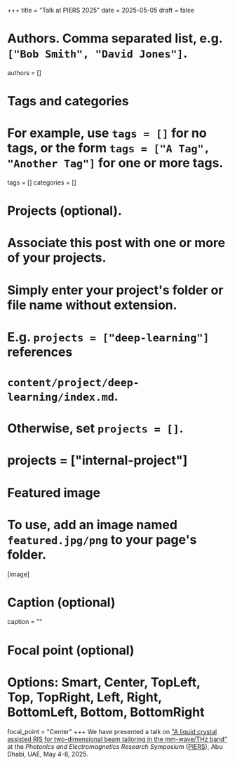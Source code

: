+++
title = "Talk at PIERS 2025"
date = 2025-05-05
draft = false

# Authors. Comma separated list, e.g. `["Bob Smith", "David Jones"]`.
authors = []

# Tags and categories
# For example, use `tags = []` for no tags, or the form `tags = ["A Tag", "Another Tag"]` for one or more tags.
tags = []
categories = []

# Projects (optional).
#   Associate this post with one or more of your projects.
#   Simply enter your project's folder or file name without extension.
#   E.g. `projects = ["deep-learning"]` references
#   `content/project/deep-learning/index.md`.
#   Otherwise, set `projects = []`.
# projects = ["internal-project"]

# Featured image
# To use, add an image named `featured.jpg/png` to your page's folder.
[image]
  # Caption (optional)
  caption = ""

  # Focal point (optional)
  # Options: Smart, Center, TopLeft, Top, TopRight, Left, Right, BottomLeft, Bottom, BottomRight
  focal_point = "Center"
+++
We have presented a talk on
["A liquid crystal assisted RIS for two-dimensional beam tailoring in the mm-wave/THz band"](/publication/andreone-piers-2025/)
at the *PhotonIcs and Electromagnetics Research Symposium* ([PIERS]),
Abu Dhabi, UAE, May 4-8, 2025.

[PIERS]: https://abdb2025.piers.org